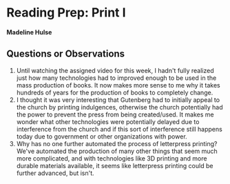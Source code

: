 # Reading Prep: Print I

#### Madeline Hulse

## Questions or Observations

1. Until watching the assigned video for this week, I hadn't fully realized just how many technologies had to improved enough to be used in the mass production of books. It now makes more sense to me why it takes hundreds of years for the production of books to completely change. 
2. I thought it was very interesting that Gutenberg had to initially appeal to the church by printing indulgences, otherwise the church potentially had the power to prevent the press from being created/used. It makes me wonder what other technologies were potentially delayed due to interference from the church and if this sort of interference still happens today due to government or other organizations with power. 
3. Why has no one further automated the process of letterpress printing? We've automated the production of many other things that seem much more complicated, and with technologies like 3D printing and more durable materials available, it seems like letterpress printing could be further advanced, but isn't. 